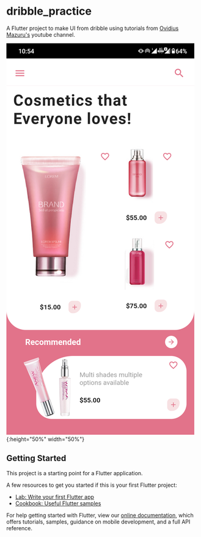 # dribble_practice

A Flutter project to make UI from dribble using tutorials from [Ovidius Mazuru's](https://www.youtube.com/channel/UCJW25d8mW8ciz0DQC-5XNsQ/videos) youtube channel.

![Screenshot](/assets/ss.png){:height="50%" width="50%"}

## Getting Started

This project is a starting point for a Flutter application.

A few resources to get you started if this is your first Flutter project:

- [Lab: Write your first Flutter app](https://flutter.dev/docs/get-started/codelab)
- [Cookbook: Useful Flutter samples](https://flutter.dev/docs/cookbook)

For help getting started with Flutter, view our
[online documentation](https://flutter.dev/docs), which offers tutorials,
samples, guidance on mobile development, and a full API reference.
